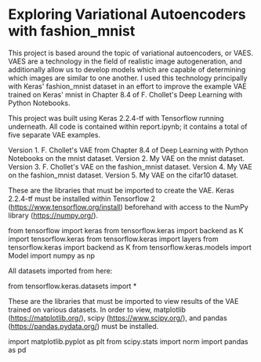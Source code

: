 # Exploring Variational Autoencoders with fashion_mnist

This project is based around the topic of variational autoencoders, or VAES. VAES are a technology in the field of realistic image autogeneration, and additionally allow us to develop models which are capable of determining which images are similar to one another. I used this technology principally with Keras' fashion_mnist dataset in an effort to improve the example VAE trained on Keras' mnist in Chapter 8.4 of F. Chollet's Deep Learning with Python Notebooks.

This project was built using Keras 2.2.4-tf with Tensorflow running underneath. All code is contained within report.ipynb; it contains a total of five separate VAE examples.

Version 1. F. Chollet's VAE from Chapter 8.4 of Deep Learning with Python Notebooks on the mnist dataset.
Version 2. My VAE on the mnist dataset.
Version 3. F. Chollet's VAE on the fashion_mnist dataset.
Version 4. My VAE on the fashion_mnist dataset.
Version 5. My VAE on the cifar10 dataset.

These are the libraries that must be imported to create the VAE. Keras 2.2.4-tf must be installed within Tensorflow 2 (https://www.tensorflow.org/install) beforehand with access to the NumPy library (https://numpy.org/).

from tensorflow import keras
from tensorflow.keras import backend as K
import tensorflow.keras
from tensorflow.keras import layers
from tensorflow.keras import backend as K
from tensorflow.keras.models import Model
import numpy as np

All datasets imported from here:

from tensorflow.keras.datasets import *

These are the libraries that must be imported to view results of the VAE trained on various datasets. In order to view, matplotlib (https://matplotlib.org/), scipy (https://www.scipy.org/), and pandas (https://pandas.pydata.org/) must be installed.

import matplotlib.pyplot as plt
from scipy.stats import norm
import pandas as pd